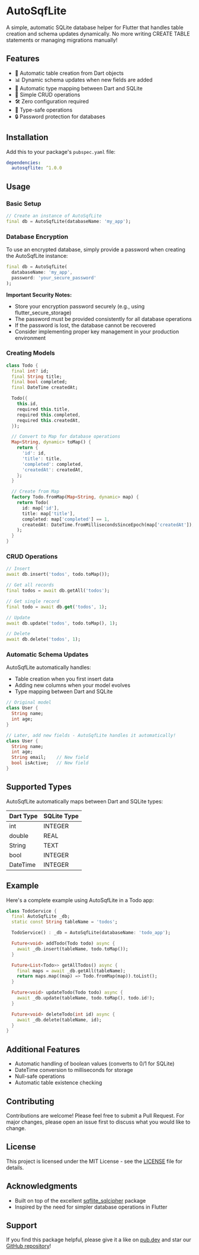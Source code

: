 <!--
This README describes the package. If you publish this package to pub.dev,
this README's contents appear on the landing page for your package.

For information about how to write a good package README, see the guide for
[writing package pages](https://dart.dev/tools/pub/writing-package-pages).

For general information about developing packages, see the Dart guide for
[creating packages](https://dart.dev/guides/libraries/create-packages)
and the Flutter guide for
[developing packages and plugins](https://flutter.dev/to/develop-packages).
-->

# AutoSqfLite

A simple, automatic SQLite database helper for Flutter that handles table creation and schema updates dynamically. No more writing CREATE TABLE statements or managing migrations manually!

## Features

- 🚀 Automatic table creation from Dart objects
- 📊 Dynamic schema updates when new fields are added
- 🔄 Automatic type mapping between Dart and SQLite
- 💾 Simple CRUD operations
- 🛠 Zero configuration required
- 🎯 Type-safe operations
- 🔒 Password protection for databases

## Installation

Add this to your package's `pubspec.yaml` file:

```yaml
dependencies:
  autosqflite: ^1.0.0
```


## Usage

### Basic Setup

```dart
// Create an instance of AutoSqfLite
final db = AutoSqfLite(databaseName: 'my_app');
```

### Database Encryption

To use an encrypted database, simply provide a password when creating the AutoSqfLite instance:

```dart
final db = AutoSqfLite(
  databaseName: 'my_app',
  password: 'your_secure_password'
);
```

**Important Security Notes:**
- Store your encryption password securely (e.g., using flutter_secure_storage)
- The password must be provided consistently for all database operations
- If the password is lost, the database cannot be recovered
- Consider implementing proper key management in your production environment

### Creating Models

```dart
class Todo {
  final int? id;
  final String title;
  final bool completed;
  final DateTime createdAt;

  Todo({
    this.id,
    required this.title,
    required this.completed,
    required this.createdAt,
  });

  // Convert to Map for database operations
  Map<String, dynamic> toMap() {
    return {
      'id': id,
      'title': title,
      'completed': completed,
      'createdAt': createdAt,
    };
  }

  // Create from Map
  factory Todo.fromMap(Map<String, dynamic> map) {
    return Todo(
      id: map['id'],
      title: map['title'],
      completed: map['completed'] == 1,
      createdAt: DateTime.fromMillisecondsSinceEpoch(map['createdAt']),
    );
  }
}
```

### CRUD Operations

```dart
// Insert
await db.insert('todos', todo.toMap());

// Get all records
final todos = await db.getAll('todos');

// Get single record
final todo = await db.get('todos', 1);

// Update
await db.update('todos', todo.toMap(), 1);

// Delete
await db.delete('todos', 1);
```

### Automatic Schema Updates

AutoSqfLite automatically handles:
- Table creation when you first insert data
- Adding new columns when your model evolves
- Type mapping between Dart and SQLite

```dart
// Original model
class User {
  String name;
  int age;
}

// Later, add new fields - AutoSqfLite handles it automatically!
class User {
  String name;
  int age;
  String email;    // New field
  bool isActive;   // New field
}
```

## Supported Types

AutoSqfLite automatically maps between Dart and SQLite types:

| Dart Type | SQLite Type |
|-----------|-------------|
| int       | INTEGER     |
| double    | REAL        |
| String    | TEXT        |
| bool      | INTEGER     |
| DateTime  | INTEGER     |

## Example

Here's a complete example using AutoSqfLite in a Todo app:

```dart
class TodoService {
  final AutoSqfLite _db;
  static const String tableName = 'todos';

  TodoService() : _db = AutoSqfLite(databaseName: 'todo_app');

  Future<void> addTodo(Todo todo) async {
    await _db.insert(tableName, todo.toMap());
  }

  Future<List<Todo>> getAllTodos() async {
    final maps = await _db.getAll(tableName);
    return maps.map((map) => Todo.fromMap(map)).toList();
  }

  Future<void> updateTodo(Todo todo) async {
    await _db.update(tableName, todo.toMap(), todo.id!);
  }

  Future<void> deleteTodo(int id) async {
    await _db.delete(tableName, id);
  }
}
```

## Additional Features

- Automatic handling of boolean values (converts to 0/1 for SQLite)
- DateTime conversion to milliseconds for storage
- Null-safe operations
- Automatic table existence checking

## Contributing

Contributions are welcome! Please feel free to submit a Pull Request. For major changes, please open an issue first to discuss what you would like to change.

## License

This project is licensed under the MIT License - see the [LICENSE](LICENSE) file for details.

## Acknowledgments

- Built on top of the excellent [sqflite_sqlcipher](https://pub.dev/packages/sqflite_sqlcipher) package
- Inspired by the need for simpler database operations in Flutter

## Support

If you find this package helpful, please give it a like on [pub.dev](https://pub.dev/packages/autosqflite) and star our [GitHub repository](https://github.com/keesplugandpay/autosqflite)!

